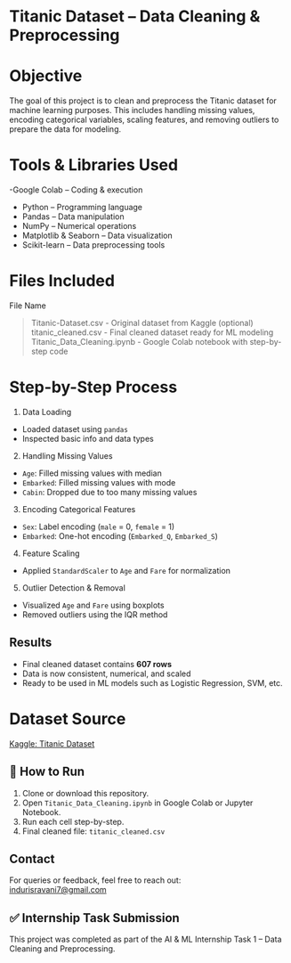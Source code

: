 #  Titanic Dataset – Data Cleaning & Preprocessing
# Objective
The goal of this project is to clean and preprocess the Titanic dataset for machine learning purposes. This includes handling missing values, encoding categorical variables, scaling features, and removing outliers to prepare the data for modeling.

# Tools & Libraries Used
-Google Colab – Coding & execution
- Python – Programming language
- Pandas – Data manipulation
- NumPy – Numerical operations
- Matplotlib & Seaborn – Data visualization
- Scikit-learn – Data preprocessing tools

# Files Included
File Name                                                           
 >Titanic-Dataset.csv           - Original dataset from Kaggle (optional)      
 >titanic_cleaned.csv          - Final cleaned dataset ready for ML modeling  
 >Titanic_Data_Cleaning.ipynb  - Google Colab notebook with step-by-step code 
               

# Step-by-Step Process

 1. Data Loading
- Loaded dataset using `pandas`  
- Inspected basic info and data types

 2. Handling Missing Values
- `Age`: Filled missing values with median  
- `Embarked`: Filled missing values with mode  
- `Cabin`: Dropped due to too many missing values

 3. Encoding Categorical Features
- `Sex`: Label encoding (`male` = 0, `female` = 1)  
- `Embarked`: One-hot encoding (`Embarked_Q`, `Embarked_S`)

 4. Feature Scaling
- Applied `StandardScaler` to `Age` and `Fare` for normalization

 5. Outlier Detection & Removal
- Visualized `Age` and `Fare` using boxplots  
- Removed outliers using the IQR method


## Results
- Final cleaned dataset contains **607 rows**  
- Data is now consistent, numerical, and scaled  
- Ready to be used in ML models such as Logistic Regression, SVM, etc.


# Dataset Source
[Kaggle: Titanic Dataset](https://www.kaggle.com/datasets/yasserh/titanic-dataset)

## 📎 How to Run
1. Clone or download this repository.
2. Open `Titanic_Data_Cleaning.ipynb` in Google Colab or Jupyter Notebook.
3. Run each cell step-by-step.
4. Final cleaned file: `titanic_cleaned.csv`


##  Contact
For queries or feedback, feel free to reach out:  
indurisravani7@gmail.com


## ✅ Internship Task Submission
This project was completed as part of the AI & ML Internship Task 1 – Data Cleaning and Preprocessing.


